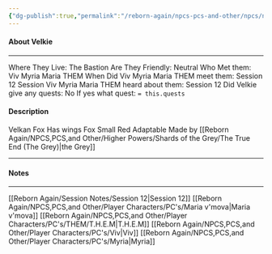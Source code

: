 ```yaml
---
{"dg-publish":true,"permalink":"/reborn-again/npcs-pcs-and-other/npcs/neutral/velkie/"}
---
```



#### About Velkie
---
Where They Live: The Bastion
Are They Friendly: Neutral
Who Met them: Viv Myria Maria THEM
When Did Viv Myria Maria THEM meet them: Session 12
Session Viv Myria Maria THEM heard about them: Session 12
Did Velkie give any quests: No
	If yes what quest: `= this.quests`


#### Description
Velkan Fox 
Has wings
Fox 
Small
Red 
Adaptable
Made by [[Reborn Again/NPCS,PCS,and Other/Higher Powers/Shards of the Grey/The True End (The Grey)\|the Grey]] 

---

#### Notes
---

[[Reborn Again/Session Notes/Session 12\|Session 12]]
[[Reborn Again/NPCS,PCS,and Other/Player Characters/PC's/Maria v'mova\|Maria v'mova]] [[Reborn Again/NPCS,PCS,and Other/Player Characters/PC's/THEM/T.H.E.M\|T.H.E.M]]
[[Reborn Again/NPCS,PCS,and Other/Player Characters/PC's/Viv\|Viv]] [[Reborn Again/NPCS,PCS,and Other/Player Characters/PC's/Myria\|Myria]]

